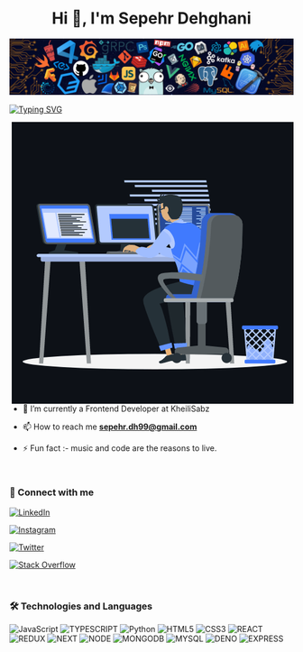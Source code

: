 <h1 align="center">Hi 👾, I'm Sepehr Dehghani</h1>

![Github Banner](https://github.com/sepehr-dh99/sepehr-dh99/blob/master/assets/banner.png)

[![Typing SVG](https://readme-typing-svg.herokuapp.com?color=%230E99D2&center=true&vCenter=true&width=200&height=30&lines=Software+Engineer)](https://git.io/typing-svg)


<p><img align="right" src="https://github.com/sepehr-dh99/sepehr-dh99/blob/master/assets/animation_500_kxa883sd.gif" alt="sepehr" /></p>


- 🌱 I’m currently a Frontend Developer at KheiliSabz

- 📫 How to reach me **sepehr.dh99@gmail.com**

- ⚡ Fun fact :- music and code are the reasons to live.

<br>

<h3 align="left">📠 Connect with me</h3>
<p align="left">
  <a href="https://www.linkedin.com/in/sepehr-dehghani/" target="blank">

  ![LinkedIn](https://img.shields.io/badge/LinkedIn-0077B5?style=flat-square&logo=linkedin&logoColor=white)
  </a>
  <a href="https://instagram.com/sepehr.develop?utm_medium=copy_link" target="blank">
  
  ![Instagram](https://img.shields.io/badge/Instagram-E4405F?style=flat-square&logo=instagram&logoColor=white)
  </a>
  <a href="https://twitter.com/sep4everr" target="blank">
  
  ![Twitter](https://img.shields.io/badge/Twitter-1DA1F2?style=flat-square&logo=twitter&logoColor=white)
  </a>
  <a href="https://stackoverflow.com/users/14765965/sepehr-dehghani" target="blank">
  
  ![Stack Overflow](https://img.shields.io/badge/Stack_Overflow-FE7A16?style=flat-square&logo=stack-overflow&logoColor=white)
  </a>
</p>

<br>

<h3 align="left">🛠 Technologies and Languages</h3>
<p align="left">

![JavaScript](https://img.shields.io/badge/-JavaScript-black?style=flat-square&logo=javascript)
![TYPESCRIPT](https://img.shields.io/badge/TypeScript-007ACC?style=for-the-badge&logo=typescript&logoColor=white)
![Python](https://img.shields.io/badge/Python-14354C?style=flat-square&logo=python&logoColor=white)
![HTML5](https://img.shields.io/badge/HTML5-E34F26?style=flat-square&logo=html5&logoColor=white)
![CSS3](https://img.shields.io/badge/CSS3-1572B6?style=flat-square&logo=css3&logoColor=white)
![REACT](https://img.shields.io/badge/React-20232A?style=for-the-badge&logo=react&logoColor=61DAFB)
![REDUX](https://img.shields.io/badge/Redux-593D88?style=for-the-badge&logo=redux&logoColor=white)
![NEXT](https://img.shields.io/badge/next.js-000000?style=for-the-badge&logo=nextdotjs&logoColor=white)
![NODE](https://img.shields.io/badge/Node.js-339933?style=for-the-badge&logo=nodedotjs&logoColor=white)
![MONGODB](https://img.shields.io/badge/MongoDB-4EA94B?style=for-the-badge&logo=mongodb&logoColor=white)
![MYSQL](https://img.shields.io/badge/MySQL-005C84?style=for-the-badge&logo=mysql&logoColor=white)
![DENO](https://img.shields.io/badge/Deno-white?style=for-the-badge&logo=deno&logoColor=464647)
![EXPRESS](https://img.shields.io/badge/Express.js-000000?style=for-the-badge&logo=express&logoColor=white)
</p>

<br>